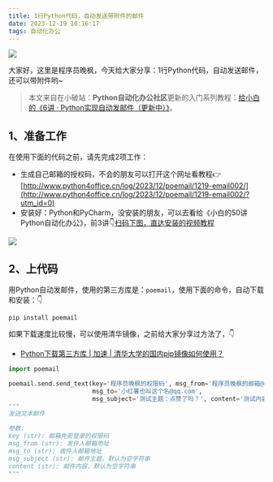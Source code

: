 ```yaml
---
title: 1行Python代码，自动发送带附件的邮件
date: 2023-12-19 10:16:17
tags: 自动化办公
---
```


![](https://course-1300615378.cos.ap-guangzhou.myqcloud.com/poemail/poemail-course.jpg)

大家好，这里是程序员晚枫，今天给大家分享：1行Python代码，自动发送邮件，还可以带附件哟~

> 本文来自在小破站：**Python自动化办公社区**更新的入门系列教程：[给小白的《6讲 · Python实现自动发邮件（更新中）》](https://www.python-office.com/course-002/poemail/poemail.html)。

## 1、准备工作

在使用下面的代码之前，请先完成2项工作：
- 生成自己邮箱的授权码，不会的朋友可以打开这个网址看教程👉[http://www.python4office.cn/log/2023/12/poemail/1219-email002/](http://www.python4office.cn/log/2023/12/poemail/1219-email002/?utm_id=0)
- 安装好：Python和PyCharm，没安装的朋友，可以去看给《小白的50讲Python自动化办公》，前3讲👇[扫码下图，直达安装的视频教程](https://mp.weixin.qq.com/s/VH93du82QMuPz_1V3c5a6w)

![](https://website-python-1300615378.cos.ap-nanjing.myqcloud.com/%E5%BC%95%E5%AF%BC%E8%B6%85%E9%93%BE%E6%8E%A5%2Fauto-work.jpg)

## 2、上代码

用Python自动发邮件，使用的第三方库是：``poemail``，使用下面的命令，自动下载和安装：👇

```shell
pip install poemail
```

如果下载速度比较慢，可以使用清华镜像，之前给大家分享过方法了，👇

- [Python下载第三方库 | 加速 | 清华大学的国内pip镜像如何使用？](https://www.bilibili.com/video/BV1SM411y7vw/)

```python
import poemail

poemail.send.send_text(key='程序员晚枫的权限码', msg_from='程序员晚枫的邮箱@qq.com',
                       msg_to='小红薯也叫这个名@qq.com',
                       msg_subject='测试主题：点赞了吗？', content='测试内容：关注我哟！')
"""
发送文本邮件

参数:
key (str): 邮箱免密登录的权限码
msg_from (str): 发件人邮箱地址
msg_to (str): 收件人邮箱地址
msg_subject (str): 邮件主题，默认为空字符串
content (str): 邮件内容，默认为空字符串
"""
```


